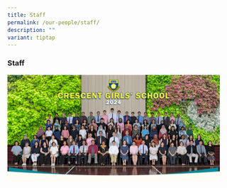 ```yaml
---
title: Staff
permalink: /our-people/staff/
description: ""
variant: tiptap
---
```

<h3><strong>Staff</strong></h3>
<p></p>
<p></p>
<div class="isomer-image-wrapper">
<img style="width: 95%;" height="auto" width="100%" alt="All Staff 2024" src="/images/Our People/Staff/All_Staff_2024.jpg">
</div>
<p></p>
